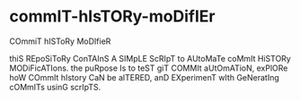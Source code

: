 # commIT-hIsTORy-moDifIEr
COmmiT hISToRy MoDIfieR

thiS REpoSiToRy ConTAInS A SIMpLE ScRIpT to AUtoMaTe coMmIt HiSTORy MODiFicATIons. the puRpose Is to teST giT COMMIt aUtOmATioN, exPlORe hoW COmmIt hIstory CaN be alTERED, anD EXperimenT wIth GeNeratIng cOMmITs usinG scrIpTS.
